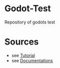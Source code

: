 # Godot-Test
Repository of godots test 

# Sources
- see [Tutorial](https://docs.godotengine.org/en/stable/getting_started/step_by_step/scenes_and_nodes.html)
- see [Documentations](https://docs.godotengine.org/fr/stable/getting_started/scripting/gdscript/gdscript_basics.html#doc-gdscript) 
